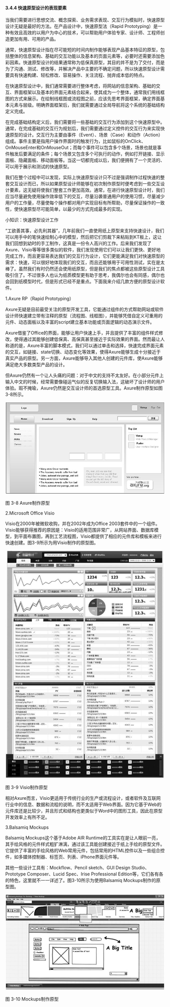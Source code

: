 #### 3.4.4 快速原型设计的表现要素

当我们需要进行思想交流、概念探索、业务需求表现、交互行为模拟时，快速原型设计无疑是最好的方法。在产品设计中，快速原型法（Rapid Prototyping）是一种有效且高效的以用户为中心的技术，可以帮助用户体验专家、设计师、工程师创造更加有用、可用的产品。

通常，快速原型设计指在尽可能短的时间内制作能够表现产品基本特征的原型，包括整体的信息架构、基础的交互功能以及基本的页面元素等，必要时还需要添加色彩因素。快速原型设计的结果通常称为低保真原型，其目的并不是为了交付，而是为了沟通、测试、修改等，并解决产品中主要的不确定问题，所以快速原型设计需要具有快速构建、轻松修改、容易操作、关注流程、抛弃成本低的特点。

在快速原型设计中，我们通常需要进行整体考虑，将网站的信息架构、基础的交互、界面框架以及基本的界面元素结合起来，使其成为一个整体，通常我们用线框图的方式来展示。在绘制线框图或流程图之前，应该先思考界面框架，确定界面基本元素与层级。明确界面框架后，我们就需要通过全局导航将这个系统的基础结构定义完成。

在完成基础结构定义后，我们需要将一些基础的交互行为添加到这个快速原型中。通常，在完成基础的交互行为规划后，我们需要通过定义控件的交互行为来实现快速原型的设计。交互行为主要由事件（Event）、场景（Case）和动作（Action）组成。事件主要是指用户操作界面时的触发行为，比如鼠标的OnClick、OnMouseEnter和OnMouseOut；而每个事件可以包含多个场景，场景也就是事件触发后要满足的条件；每个场景又包含多个可执行的动作，例如打开链接、显示面板、隐藏面板、移动面板等。当这一切都完成以后，我们便拥有了一个灵活的、可以用于展示和测试的快速原型。

我们在整个过程中可以发现，实际上快速原型设计只不过是强调制作过程快速的整套交互设计而已，所以如果原型设计师能够在初次制作原型时便考虑到一些交互设计要素，这无疑将使我们整套工作更加高效。通常，在进行快速原型设计时，我们应当尽量避免使用操作效率低下的交互，尽量沿袭普通用户的使用习惯，尽量减少用户的工作量，尽量使每个操作都对用户实现目标有所帮助，尽量保证操作的一致性，使快速原型尽可能简单，以最少的方式完成最多的实现。

小知识：快速原型设计工作

“工欲善其事，必先利其器”，几年前我们一直使用纸上原型来支持快速设计，我们可以用手中的笔快速绘制心中的模型，然后把它们剪裁下来粘贴到KT板上，这让我们回想到幼时的手工制作，这真是一份令人高兴的工作。后来我们发现了Axure、Visio等等很多类似的软件，我们发现使用它们可以让我们更快、更好地完成工作，而且更容易表达我们的交互行为设计，它们更能满足我们对快速原型的需求：快速，可以很好地体现我们的交互，而且还能够用于可用性测试，实在是太棒了。虽然我们有时仍然还会使用纸原型，但是我们的焦点都被这些原型设计工具吸引住了。不过很多人也认为纸质模型更有助于思考，我偶尔也会有同感，偶尔也会回到纸模型时代，但是形式已经不是重点。下面我来介绍几款方便的原型设计软件。

1.Axure RP（Rapid Prototyping）

Axure无疑是目前最受关注的原型开发工具，它能通过组件的方式帮助网站或软件设计师快速建立带有注释的原型（流程图、线框图），并能够凭借自定义可重用的元件、动态面板以及丰富的script建立基本功能或页面逻辑的动态演示文件。

Axure借鉴了Office的界面，能够让用户快速上手，并且提供了丰富的组件样式修改，使得通过其能够创建低保真、高保真甚至接近于实际效果的界面。然而最让人称道的是，Axure丰富的脚本模式，我们可以通过单击和选择，快速完成界面元素的交互，如链接、state切换、动态变化等效果，使得Axure能够生成十分接近于真实产品的原型。另一方面，Axure能够导入其他人创建的元件库，使Axure能够满足绝大多数类型产品的设计。

但Axure仍然有一个让人头痛的问题：对于中文的支持不太友好。在小部分元件上输入中文的时候，经常需要像碰运气似的反复切换输入法，这破坏了设计师的用户体验。瑕不掩瑜，Axure仍然是交互设计师的首选原型工具。Axure制作原型如图3-8所示。

![](images/image01327.jpeg)

图 3-8 Axure制作原型 

2.Microsoft Office Visio

Visio在2000年被微软收购，并在2002年成为Office 2003套件中的一个组件。Visio能够获得推荐的原因是：Visio的适用范围非常广，从网站界面、数据库模型，到平面布置图，再到工艺流程图，Visio都提供了相应的元件库和模板来进行快速创建。图3-9所示为用Visio制作的原型图。

![](images/image01328.jpeg)

图 3-9 Visio制作原型 

相对Axure而言，Visio更适用于传统行业的生产或流程设计，或者软件及互联网行业中的信息、数据和流程的说明，而不太适用于Web界面。因为它基于Web的元件库还是比较少，并且形式和结构也更类似于Word中的图形工具，因此在原型开发效率上有所不足。

3.Balsamiq Mockups

Balsamiq Mockups这个基于Adobe AIR Runtime的工具实在是让人眼前一亮，其手绘风格的元件样式粗犷淋漓，通过该工具能创建接近于纸上手绘的原型文件。它提供了丰富的手绘风格的Web常用元件，包括常用的HTML控件以及一些组合控件，如多媒体控制器、标签页、列表、iPhone界面元件等。

其他一些设计工具有：Mockflow、Pencil sketch、GUI Design Studio、Prototype Composer、Lucid Spec、Irise Professional Edition等，它们各有各的特色，这里就不一一详述了。图3-10所示为使用Balsamiq Mockups制作的原型图。

![](images/image01329.jpeg)

图 3-10 Mockups制作原型 
